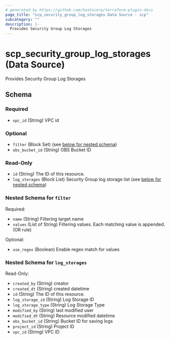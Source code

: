 ```yaml
---
# generated by https://github.com/hashicorp/terraform-plugin-docs
page_title: "scp_security_group_log_storages Data Source - scp"
subcategory: ""
description: |-
  Provides Security Group Log Storages
---
```


# scp_security_group_log_storages (Data Source)

Provides Security Group Log Storages



<!-- schema generated by tfplugindocs -->
## Schema

### Required

- `vpc_id` (String) VPC id

### Optional

- `filter` (Block Set) (see [below for nested schema](#nestedblock--filter))
- `obs_bucket_id` (String) OBS Bucket ID

### Read-Only

- `id` (String) The ID of this resource.
- `log_storages` (Block List) Security Group log storage list (see [below for nested schema](#nestedblock--log_storages))

<a id="nestedblock--filter"></a>
### Nested Schema for `filter`

Required:

- `name` (String) Filtering target name
- `values` (List of String) Filtering values. Each matching value is appended. (OR rule)

Optional:

- `use_regex` (Boolean) Enable regex match for values


<a id="nestedblock--log_storages"></a>
### Nested Schema for `log_storages`

Read-Only:

- `created_by` (String) creator
- `created_dt` (String) created datetime
- `id` (String) The ID of this resource.
- `log_storage_id` (String) Log Storage ID
- `log_storage_type` (String) Log Storage Type
- `modified_by` (String) last modified user
- `modified_dt` (String) Resource modified datetime
- `obs_bucket_id` (String) Bucket ID for saving logs
- `project_id` (String) Project ID
- `vpc_id` (String) VPC ID


